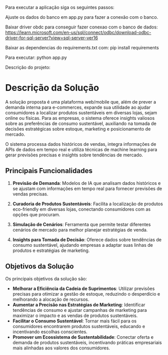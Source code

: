 Para executar a aplicação siga os seguintes passos:

Ajuste os dados do banco em app.py para fazer a conexão com o banco.

Baixar driver obdc para conseguir fazer conexao com o banco de dados:
https://learn.microsoft.com/en-us/sql/connect/odbc/download-odbc-driver-for-sql-server?view=sql-server-ver16

Baixar as dependencias do requirements.txt com:
pip install requirements

Para executar:
python app.py


Descrição do projeto:

# Descrição da Solução

A solução proposta é uma plataforma web/mobile que, além de prever a demanda interna para e-commerces, expande sua utilidade ao ajudar consumidores a localizar produtos sustentáveis em diversas lojas, sejam online ou físicas. Para as empresas, o sistema oferece insights valiosos sobre as preferências de consumo sustentável, auxiliando na tomada de decisões estratégicas sobre estoque, marketing e posicionamento de mercado.

O sistema processa dados históricos de vendas, integra informações de APIs de dados em tempo real e utiliza técnicas de machine learning para gerar previsões precisas e insights sobre tendências de mercado.

## Principais Funcionalidades

1. **Previsão de Demanda**: Modelos de IA que analisam dados históricos e se ajustam com informações em tempo real para fornecer previsões de vendas precisas.

2. **Curadoria de Produtos Sustentáveis**: Facilita a localização de produtos eco-friendly em diversas lojas, conectando consumidores com as opções que procuram.

3. **Simulação de Cenários**: Ferramenta que permite testar diferentes cenários de mercado para melhor planejar estratégias de venda.

4. **Insights para Tomada de Decisão**: Oferece dados sobre tendências de consumo sustentável, ajudando empresas a adaptar suas linhas de produtos e estratégias de marketing.

## Objetivos da Solução

Os principais objetivos da solução são:

- **Melhorar a Eficiência da Cadeia de Suprimentos**: Utilizar previsões precisas para otimizar a gestão de estoque, reduzindo o desperdício e melhorando a alocação de recursos.
- **Aumentar a Precisão nas Estratégias de Marketing**: Identificar tendências de consumo e ajustar campanhas de marketing para maximizar o impacto e as vendas de produtos sustentáveis.
- **Facilitar o Consumo Sustentável**: Tornar mais fácil para os consumidores encontrarem produtos sustentáveis, educando e incentivando escolhas conscientes.
- **Promover um Ecossistema de Sustentabilidade**: Conectar oferta e demanda de produtos sustentáveis, incentivando práticas empresariais mais alinhadas aos valores dos consumidores.






